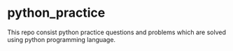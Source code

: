 # python_practice
This repo consist python practice questions and problems which are solved using python programming language.

